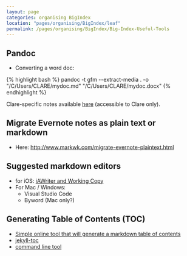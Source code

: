 ```yaml
---
layout: page
categories: organising BigIndex
location: "pages/organising/BigIndex/leaf"
permalink: /pages/organising/BigIndex/Big-Index-Useful-Tools
---
```


## Pandoc

* Converting a word doc: 

{% highlight bash %}
pandoc -t gfm --extract-media . -o "/C/Users/CLARE/mydoc.md" "/C/Users/CLARE/mydoc.docx"
{% endhighlight %}

Clare-specific notes available [here](https://github.com/claresudbery/clare-tech/blob/master/organising/BigIndex/Big-Index-Useful-Commands.md) (accessible to Clare only).
		
## Migrate Evernote notes as plain text or markdown
* Here: http://www.markwk.com/migrate-evernote-plaintext.html

## Suggested markdown editors 

- for iOS: [iAWriter and Working Copy](https://thesweetsetup.com/apps/our-favorite-markdown-writing-app-for-the-iphone/)
- For Mac / Windows: 
    - Visual Studio Code
    - Byword (Mac only?)

## Generating Table of Contents (TOC)

- [Simple online tool that will generate a markdown table of contents](https://ecotrust-canada.github.io/markdown-toc/)
- [jekyll-toc](https://github.com/allejo/jekyll-toc/)
- [command line tool](https://github.com/ekalinin/github-markdown-toc)